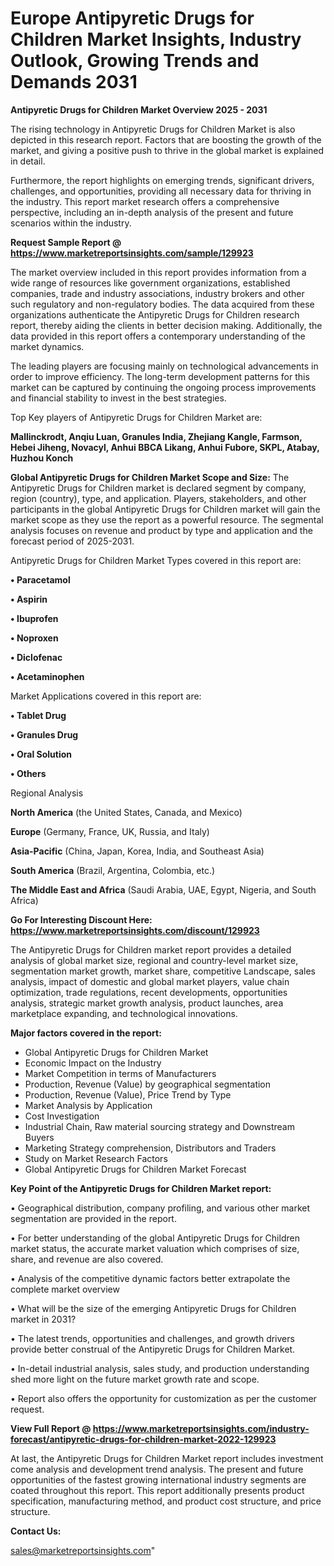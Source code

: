 # Europe Antipyretic Drugs for Children Market Insights, Industry Outlook, Growing Trends and Demands 2031

<Strong> Antipyretic Drugs for Children Market Overview 2025 - 2031</strong>

The rising technology in Antipyretic Drugs for Children Market is also depicted in this research report. Factors that are boosting the growth of the market, and giving a positive push to thrive in the global market is explained in detail.

Furthermore, the report highlights on emerging trends, significant drivers, challenges, and opportunities, providing all necessary data for thriving in the industry. This report market research offers a comprehensive perspective, including an in-depth analysis of the present and future scenarios within the industry.

<strong>Request Sample Report @ <a href=https://www.marketreportsinsights.com/sample/129923>https://www.marketreportsinsights.com/sample/129923</a></strong>

The market overview included in this report provides information from a wide range of resources like government organizations, established companies, trade and industry associations, industry brokers and other such regulatory and non-regulatory bodies. The data acquired from these organizations authenticate the Antipyretic Drugs for Children research report, thereby aiding the clients in better decision making. Additionally, the data provided in this report offers a contemporary understanding of the market dynamics.

The leading players are focusing mainly on technological advancements in order to improve efficiency. The long-term development patterns for this market can be captured by continuing the ongoing process improvements and financial stability to invest in the best strategies.

Top Key players of Antipyretic Drugs for Children Market are:

<strong>Mallinckrodt, Anqiu Luan, Granules India, Zhejiang Kangle, Farmson, Hebei Jiheng, Novacyl, Anhui BBCA Likang, Anhui Fubore, SKPL, Atabay, Huzhou Konch</strong>

<strong><b>Global Antipyretic Drugs for Children Market Scope and Size:</b></strong>
The Antipyretic Drugs for Children market is declared segment by company, region (country), type, and application. Players, stakeholders, and other participants in the global Antipyretic Drugs for Children market will gain the market scope as they use the report as a powerful resource. The segmental analysis focuses on revenue and product by type and application and the forecast period of 2025-2031.

Antipyretic Drugs for Children Market Types covered in this report are:

<strong>• Paracetamol

• Aspirin

• Ibuprofen

• Noproxen

• Diclofenac

• Acetaminophen</strong>

Market Applications covered in this report are:

<strong>• Tablet Drug

• Granules Drug

• Oral Solution

• Others</strong> 

Regional Analysis

<strong>North America</strong> (the United States, Canada, and Mexico)

<strong>Europe</strong> (Germany, France, UK, Russia, and Italy)

<strong>Asia-Pacific</strong> (China, Japan, Korea, India, and Southeast Asia)

<strong>South America</strong> (Brazil, Argentina, Colombia, etc.)

<strong>The Middle East and Africa</strong> (Saudi Arabia, UAE, Egypt, Nigeria, and South Africa)

<strong>Go For Interesting Discount Here: <a href=https://www.marketreportsinsights.com/discount/129923>https://www.marketreportsinsights.com/discount/129923</a></strong>

The Antipyretic Drugs for Children market report provides a detailed analysis of global market size, regional and country-level market size, segmentation market growth, market share, competitive Landscape, sales analysis, impact of domestic and global market players, value chain optimization, trade regulations, recent developments, opportunities analysis, strategic market growth analysis, product launches, area marketplace expanding, and technological innovations.

<strong><b>Major factors covered in the report:</b></strong>
<ul>
  <li>Global Antipyretic Drugs for Children Market </li>
  <li>Economic Impact on the Industry</li>
  <li>Market Competition in terms of Manufacturers</li>
  <li>Production, Revenue (Value) by geographical segmentation</li>
  <li>Production, Revenue (Value), Price Trend by Type</li>
  <li>Market Analysis by Application</li>
  <li>Cost Investigation</li>
  <li>Industrial Chain, Raw material sourcing strategy and Downstream Buyers</li>
  <li>Marketing Strategy comprehension, Distributors and Traders</li>
  <li>Study on Market Research Factors</li>
  <li>Global Antipyretic Drugs for Children Market Forecast</li>
</ul>

<strong><b>Key Point of the Antipyretic Drugs for Children Market report:</b></strong>

• Geographical distribution, company profiling, and various other market segmentation are provided in the report.

• For better understanding of the global Antipyretic Drugs for Children market status, the accurate market valuation which comprises of size, share, and revenue are also covered.

• Analysis of the competitive dynamic factors better extrapolate the complete market overview

• What will be the size of the emerging Antipyretic Drugs for Children market in 2031?

• The latest trends, opportunities and challenges, and growth drivers provide better construal of the Antipyretic Drugs for Children Market.

• In-detail industrial analysis, sales study, and production understanding shed more light on the future market growth rate and scope.

• Report also offers the opportunity for customization as per the customer request.

<strong><b>View Full Report @ <a href=https://www.marketreportsinsights.com/industry-forecast/antipyretic-drugs-for-children-market-2022-129923>https://www.marketreportsinsights.com/industry-forecast/antipyretic-drugs-for-children-market-2022-129923</a></b></strong>


At last, the Antipyretic Drugs for Children Market report includes investment come analysis and development trend analysis. The present and future opportunities of the fastest growing international industry segments are coated throughout this report. This report additionally presents product specification, manufacturing method, and product cost structure, and price structure.

<strong>Contact Us:</strong>

sales@marketreportsinsights.com"
